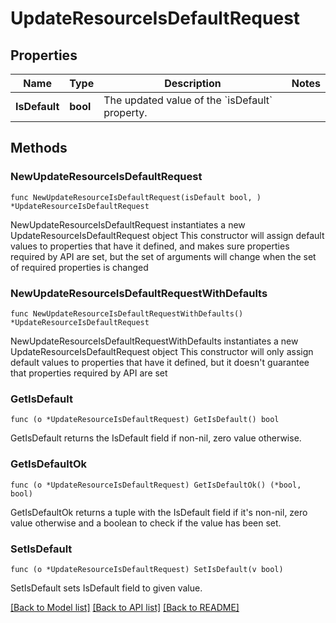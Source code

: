 # UpdateResourceIsDefaultRequest

## Properties

Name | Type | Description | Notes
------------ | ------------- | ------------- | -------------
**IsDefault** | **bool** | The updated value of the &#x60;isDefault&#x60; property. | 

## Methods

### NewUpdateResourceIsDefaultRequest

`func NewUpdateResourceIsDefaultRequest(isDefault bool, ) *UpdateResourceIsDefaultRequest`

NewUpdateResourceIsDefaultRequest instantiates a new UpdateResourceIsDefaultRequest object
This constructor will assign default values to properties that have it defined,
and makes sure properties required by API are set, but the set of arguments
will change when the set of required properties is changed

### NewUpdateResourceIsDefaultRequestWithDefaults

`func NewUpdateResourceIsDefaultRequestWithDefaults() *UpdateResourceIsDefaultRequest`

NewUpdateResourceIsDefaultRequestWithDefaults instantiates a new UpdateResourceIsDefaultRequest object
This constructor will only assign default values to properties that have it defined,
but it doesn't guarantee that properties required by API are set

### GetIsDefault

`func (o *UpdateResourceIsDefaultRequest) GetIsDefault() bool`

GetIsDefault returns the IsDefault field if non-nil, zero value otherwise.

### GetIsDefaultOk

`func (o *UpdateResourceIsDefaultRequest) GetIsDefaultOk() (*bool, bool)`

GetIsDefaultOk returns a tuple with the IsDefault field if it's non-nil, zero value otherwise
and a boolean to check if the value has been set.

### SetIsDefault

`func (o *UpdateResourceIsDefaultRequest) SetIsDefault(v bool)`

SetIsDefault sets IsDefault field to given value.



[[Back to Model list]](../README.md#documentation-for-models) [[Back to API list]](../README.md#documentation-for-api-endpoints) [[Back to README]](../README.md)


